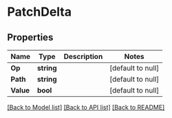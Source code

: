 # PatchDelta

## Properties
Name | Type | Description | Notes
------------ | ------------- | ------------- | -------------
**Op** | **string** |  | [default to null]
**Path** | **string** |  | [default to null]
**Value** | **bool** |  | [default to null]

[[Back to Model list]](../README.md#documentation-for-models) [[Back to API list]](../README.md#documentation-for-api-endpoints) [[Back to README]](../README.md)


